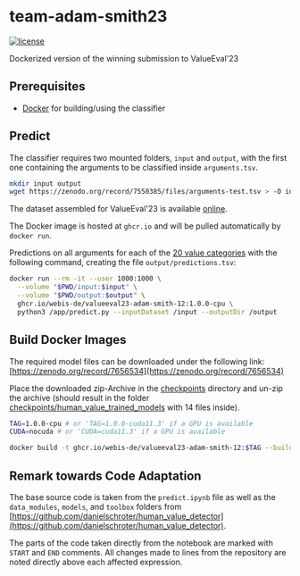 # team-adam-smith23
[![license](https://img.shields.io/github/license/touche-webis-de/team-adam-smith23)](https://github.com/touche-webis-de/team-adam-smith23/blob/main/LICENSE)

Dockerized version of the winning submission to ValueEval'23

## Prerequisites

 - [Docker](https://docs.docker.com/engine/installation/) for building/using the classifier

## Predict

The classifier requires two mounted folders, `input` and `output`,
with the first one containing the arguments to be classified inside `arguments.tsv`.
```bash
mkdir input output
wget https://zenodo.org/record/7550385/files/arguments-test.tsv > -O input/arguments.tsv
```
The dataset assembled for ValueEval'23 is available
[online](https://zenodo.org/record/7550385).

The Docker image is hosted at `ghcr.io` and will be pulled automatically by `docker run`.

Predictions on all arguments for each of the
[20 value categories](https://touche.webis.de/semeval23/touche23-web/)
with the following command, creating the file `output/predictions.tsv`:
```bash
docker run --rm -it --user 1000:1000 \
  --volume "$PWD/input:$input" \
  --volume "$PWD/output:$output" \
  ghcr.io/webis-de/valueeval23-adam-smith-12:1.0.0-cpu \
  python3 /app/predict.py --inputDataset /input --outputDir /output
```

## Build Docker Images

The required model files can be downloaded under the following link:
[https://zenodo.org/record/7656534](https://zenodo.org/record/7656534)

Place the downloaded zip-Archive in the
[checkpoints](checkpoints)
directory and un-zip the archive (should result in the folder
[checkpoints/human_value_trained_models](checkpoints/human_value_trained_models)
with 14 files inside).
```bash
TAG=1.0.0-cpu # or 'TAG=1.0.0-cuda11.3' if a GPU is available
CUDA=nocuda # or 'CUDA=cuda11.3' if a GPU is available

docker build -t ghcr.io/webis-de/valueeval23-adam-smith-12:$TAG --build-arg CUDA=$CUDA -f Dockerfile .
```

## Remark towards Code Adaptation

The base source code is taken from the `predict.ipynb` file as well as the `data_modules`, `models`, and `toolbox` folders from
[https://github.com/danielschroter/human_value_detector](https://github.com/danielschroter/human_value_detector).

The parts of the code taken directly from the notebook are marked with `START` and `END` comments.
All changes made to lines from the repository are noted directly above each affected expression.
